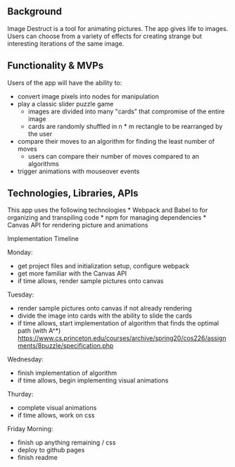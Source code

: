 ## Background

Image Destruct is a tool for animating pictures. The app gives life to images. Users can choose from a variety of effects for creating strange but interesting iterations of the same image.

## Functionality & MVPs

Users of the app will have the ability to:

* convert image pixels into nodes for manipulation
* play a classic slider puzzle game
    * images are divided into many "cards" that compromise of the entire image
    * cards are randomly shuffled in n * m rectangle to be rearranged by the user
* compare their moves to an algorithm for finding the least number of moves
    * users can compare their number of moves compared to an algorithms
* trigger animations with mouseover events

## Technologies, Libraries, APIs

This app uses the following technologies
    * Webpack and Babel to for organizing and transpiling code
    * npm for managing dependencies
    * Canvas API for rendering picture and animations
    
 Implementation Timeline
 
 Monday:
 * get project files and initialization setup, configure webpack
 * get more familiar with the Canvas API
 * if time allows, render sample pictures onto canvas

Tuesday:
* render sample pictures onto canvas if not already rendering
* divide the image into cards with the ability to slide the cards
* if time allows, start implementation of algorithm that finds the optimal path (with A^*)
https://www.cs.princeton.edu/courses/archive/spring20/cos226/assignments/8puzzle/specification.php

Wednesday:
* finish implementation of algorithm
* if time allows, begin implementing visual animations

Thurday:
* complete visual animations
* if time allows, work on css

Friday Morning:
* finish up anything remaining / css
* deploy to github pages
* finish readme
